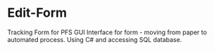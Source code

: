 # Edit-Form
Tracking Form for PFS
GUI Interface for form - moving from paper to automated process.
Using C# and accessing SQL database.
